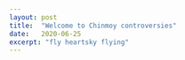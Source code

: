 ```yaml
---
layout: post
title:  "Welcome to Chinmoy controversies"
date:   2020-06-25
excerpt: "fly heartsky flying"
---
```


